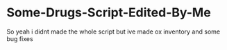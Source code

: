 # Some-Drugs-Script-Edited-By-Me
So yeah i didnt made the whole script but ive made ox inventory and some bug fixes
